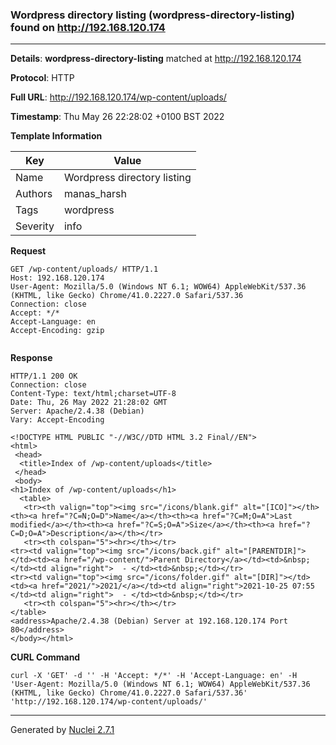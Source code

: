 ### Wordpress directory listing (wordpress-directory-listing) found on http://192.168.120.174
---
**Details**: **wordpress-directory-listing**  matched at http://192.168.120.174

**Protocol**: HTTP

**Full URL**: http://192.168.120.174/wp-content/uploads/

**Timestamp**: Thu May 26 22:28:02 +0100 BST 2022

**Template Information**

| Key | Value |
|---|---|
| Name | Wordpress directory listing |
| Authors | manas_harsh |
| Tags | wordpress |
| Severity | info |

**Request**
```http
GET /wp-content/uploads/ HTTP/1.1
Host: 192.168.120.174
User-Agent: Mozilla/5.0 (Windows NT 6.1; WOW64) AppleWebKit/537.36 (KHTML, like Gecko) Chrome/41.0.2227.0 Safari/537.36
Connection: close
Accept: */*
Accept-Language: en
Accept-Encoding: gzip


```

**Response**
```http
HTTP/1.1 200 OK
Connection: close
Content-Type: text/html;charset=UTF-8
Date: Thu, 26 May 2022 21:28:02 GMT
Server: Apache/2.4.38 (Debian)
Vary: Accept-Encoding

<!DOCTYPE HTML PUBLIC "-//W3C//DTD HTML 3.2 Final//EN">
<html>
 <head>
  <title>Index of /wp-content/uploads</title>
 </head>
 <body>
<h1>Index of /wp-content/uploads</h1>
  <table>
   <tr><th valign="top"><img src="/icons/blank.gif" alt="[ICO]"></th><th><a href="?C=N;O=D">Name</a></th><th><a href="?C=M;O=A">Last modified</a></th><th><a href="?C=S;O=A">Size</a></th><th><a href="?C=D;O=A">Description</a></th></tr>
   <tr><th colspan="5"><hr></th></tr>
<tr><td valign="top"><img src="/icons/back.gif" alt="[PARENTDIR]"></td><td><a href="/wp-content/">Parent Directory</a></td><td>&nbsp;</td><td align="right">  - </td><td>&nbsp;</td></tr>
<tr><td valign="top"><img src="/icons/folder.gif" alt="[DIR]"></td><td><a href="2021/">2021/</a></td><td align="right">2021-10-25 07:55  </td><td align="right">  - </td><td>&nbsp;</td></tr>
   <tr><th colspan="5"><hr></th></tr>
</table>
<address>Apache/2.4.38 (Debian) Server at 192.168.120.174 Port 80</address>
</body></html>

```


**CURL Command**
```
curl -X 'GET' -d '' -H 'Accept: */*' -H 'Accept-Language: en' -H 'User-Agent: Mozilla/5.0 (Windows NT 6.1; WOW64) AppleWebKit/537.36 (KHTML, like Gecko) Chrome/41.0.2227.0 Safari/537.36' 'http://192.168.120.174/wp-content/uploads/'
```
---
Generated by [Nuclei 2.7.1](https://github.com/projectdiscovery/nuclei)